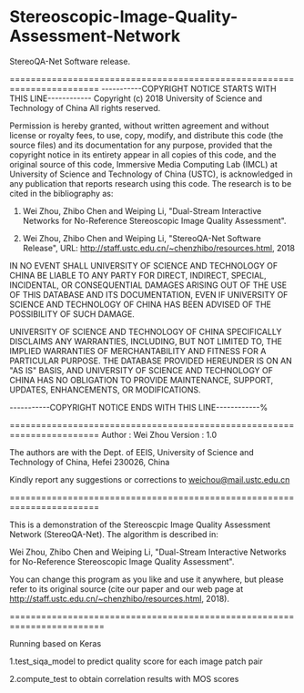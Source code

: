 # Stereoscopic-Image-Quality-Assessment-Network
StereoQA-Net Software release.

=======================================================================
-----------COPYRIGHT NOTICE STARTS WITH THIS LINE------------
Copyright (c) 2018 University of Science and Technology of China
All rights reserved.

Permission is hereby granted, without written agreement and without license or royalty fees, to use, copy, 
modify, and distribute this code (the source files) and its documentation for
any purpose, provided that the copyright notice in its entirety appear in all copies of this code, and the 
original source of this code, Immersive Media Computing Lab (IMCL) at University of Science and Technology of China 
(USTC), is acknowledged in any publication that reports research using this code. The research is to be cited
in the bibliography as:

1)  Wei Zhou, Zhibo Chen and Weiping Li, "Dual-Stream Interactive Networks for No-Reference Stereoscopic Image Quality Assessment".

2)  Wei Zhou, Zhibo Chen and Weiping Li, "StereoQA-Net Software Release", 
    URL: http://staff.ustc.edu.cn/~chenzhibo/resources.html, 2018

IN NO EVENT SHALL UNIVERSITY OF SCIENCE AND TECHNOLOGY OF CHINA BE LIABLE TO ANY PARTY FOR DIRECT, INDIRECT, SPECIAL, INCIDENTAL, 
OR CONSEQUENTIAL DAMAGES ARISING OUT OF THE USE OF THIS DATABASE AND ITS DOCUMENTATION, EVEN IF UNIVERSITY OF SCIENCE AND TECHNOLOGY OF CHINA
HAS BEEN ADVISED OF THE POSSIBILITY OF SUCH DAMAGE.

UNIVERSITY OF SCIENCE AND TECHNOLOGY OF CHINA SPECIFICALLY DISCLAIMS ANY WARRANTIES, INCLUDING, BUT NOT LIMITED TO, THE IMPLIED 
WARRANTIES OF MERCHANTABILITY AND FITNESS FOR A PARTICULAR PURPOSE. THE DATABASE PROVIDED HEREUNDER IS ON AN "AS IS" BASIS,
AND UNIVERSITY OF SCIENCE AND TECHNOLOGY OF CHINA HAS NO OBLIGATION TO PROVIDE MAINTENANCE, SUPPORT, UPDATES, ENHANCEMENTS, OR MODIFICATIONS.

-----------COPYRIGHT NOTICE ENDS WITH THIS LINE------------%

=======================================================================
Author  : Wei Zhou
Version : 1.0

The authors are with the Dept. of EEIS, University of Science and Technology of China, Hefei 230026, China

Kindly report any suggestions or corrections to weichou@mail.ustc.edu.cn

=======================================================================

This is a demonstration of the Stereoscpic Image Quality Assessment Network (StereoQA-Net). The algorithm is described in:

Wei Zhou, Zhibo Chen and Weiping Li, "Dual-Stream Interactive Networks for No-Reference Stereoscopic Image Quality Assessment".

You can change this program as you like and use it anywhere, but please
refer to its original source (cite our paper and our web page at
http://staff.ustc.edu.cn/~chenzhibo/resources.html, 2018).

========================================================================

Running based on Keras 

1.test_siqa_model to predict quality score for each image patch pair

2.compute_test to obtain correlation results with MOS scores


